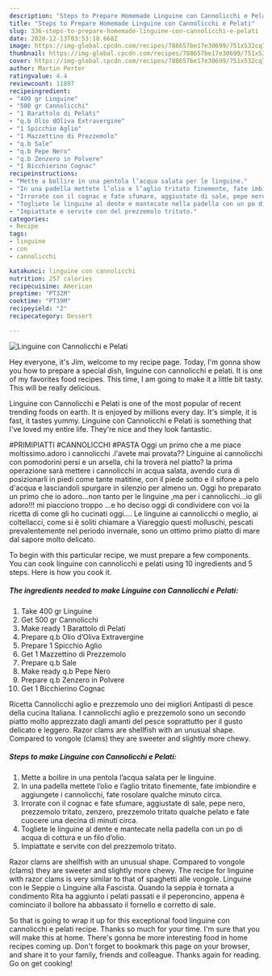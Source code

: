 ```yaml
---
description: "Steps to Prepare Homemade Linguine con Cannolicchi e Pelati"
title: "Steps to Prepare Homemade Linguine con Cannolicchi e Pelati"
slug: 336-steps-to-prepare-homemade-linguine-con-cannolicchi-e-pelati
date: 2020-12-13T03:53:18.668Z
image: https://img-global.cpcdn.com/recipes/788657be17e30699/751x532cq70/linguine-con-cannolicchi-e-pelati-recipe-main-photo.jpg
thumbnail: https://img-global.cpcdn.com/recipes/788657be17e30699/751x532cq70/linguine-con-cannolicchi-e-pelati-recipe-main-photo.jpg
cover: https://img-global.cpcdn.com/recipes/788657be17e30699/751x532cq70/linguine-con-cannolicchi-e-pelati-recipe-main-photo.jpg
author: Martin Porter
ratingvalue: 4.4
reviewcount: 11897
recipeingredient:
- "400 gr Linguine"
- "500 gr Cannolicchi"
- "1 Barattolo di Pelati"
- "q.b Olio dOliva Extravergine"
- "1 Spicchio Aglio"
- "1 Mazzettino di Prezzemolo"
- "q.b Sale"
- "q.b Pepe Nero"
- "q.b Zenzero in Polvere"
- "1 Bicchierino Cognac"
recipeinstructions:
- "Mette a bollire in una pentola l’acqua salata per le linguine."
- "In una padella mettete l’olio e l’aglio tritato finemente, fate imbiondire e aggiungete i cannolicchi, fate rosolare qualche minuto circa."
- "Irrorate con il cognac e fate sfumare, aggiustate di sale, pepe nero, prezzemolo tritato, zenzero, prezzemolo tritato qualche pelato e fate cuocere una decina di minuti circa."
- "Togliete le linguine al dente e mantecate nella padella con un po di acqua di cottura e un filo d’olio."
- "Impiattate e servite con del prezzemolo tritato."
categories:
- Recipe
tags:
- linguine
- con
- cannolicchi

katakunci: linguine con cannolicchi 
nutrition: 257 calories
recipecuisine: American
preptime: "PT32M"
cooktime: "PT39M"
recipeyield: "2"
recipecategory: Dessert

---
```



![Linguine con Cannolicchi e Pelati](https://img-global.cpcdn.com/recipes/788657be17e30699/751x532cq70/linguine-con-cannolicchi-e-pelati-recipe-main-photo.jpg)

Hey everyone, it's Jim, welcome to my recipe page. Today, I'm gonna show you how to prepare a special dish, linguine con cannolicchi e pelati. It is one of my favorites food recipes. This time, I am going to make it a little bit tasty. This will be really delicious.

Linguine con Cannolicchi e Pelati is one of the most popular of recent trending foods on earth. It is enjoyed by millions every day. It's simple, it is fast, it tastes yummy. Linguine con Cannolicchi e Pelati is something that I've loved my entire life. They're nice and they look fantastic.

#PRIMIPIATTI #CANNOLICCHI #PASTA Oggi un primo che a me piace moltissimo.adoro i cannolicchi .l&#39;avete mai provata?? Linguine ai cannolicchi con pomodorini persi e un arsella, chi la troverà nel piatto? la prima operazione sarà mettere i cannolicchi in acqua salata, avendo cura di posizionarli in piedi come tante matitine, con il piede sotto e il sifone a pelo d&#39;acqua e lasciandoli spurgare in silenzio per almeno un. Oggi ho preparato un primo che io adoro…non tanto per le linguine ,ma per i cannolicchi…io gli adoro!!! mi piacciono troppo …e ho deciso oggi di condividere con voi la ricetta di come gli ho cucinati oggi…. Le linguine ai cannolicchi o meglio, ai coltellacci, come si è soliti chiamare a Viareggio questi molluschi, pescati prevalentemente nel periodo invernale, sono un ottimo primo piatto di mare dal sapore molto delicato.


To begin with this particular recipe, we must prepare a few components. You can cook linguine con cannolicchi e pelati using 10 ingredients and 5 steps. Here is how you cook it.

<!--inarticleads1-->

##### The ingredients needed to make Linguine con Cannolicchi e Pelati:

1. Take 400 gr Linguine
1. Get 500 gr Cannolicchi
1. Make ready 1 Barattolo di Pelati
1. Prepare q.b Olio d’Oliva Extravergine
1. Prepare 1 Spicchio Aglio
1. Get 1 Mazzettino di Prezzemolo
1. Prepare q.b Sale
1. Make ready q.b Pepe Nero
1. Prepare q.b Zenzero in Polvere
1. Get 1 Bicchierino Cognac


Ricetta Cannolicchi aglio e prezzemolo uno dei migliori Antipasti di pesce della cucina Italiana. I cannolicchi aglio e prezzemolo sono un secondo piatto molto apprezzato dagli amanti del pesce soprattutto per il gusto delicato e leggero. Razor clams are shellfish with an unusual shape. Compared to vongole (clams) they are sweeter and slightly more chewy. 

<!--inarticleads2-->

##### Steps to make Linguine con Cannolicchi e Pelati:

1. Mette a bollire in una pentola l’acqua salata per le linguine.
1. In una padella mettete l’olio e l’aglio tritato finemente, fate imbiondire e aggiungete i cannolicchi, fate rosolare qualche minuto circa.
1. Irrorate con il cognac e fate sfumare, aggiustate di sale, pepe nero, prezzemolo tritato, zenzero, prezzemolo tritato qualche pelato e fate cuocere una decina di minuti circa.
1. Togliete le linguine al dente e mantecate nella padella con un po di acqua di cottura e un filo d’olio.
1. Impiattate e servite con del prezzemolo tritato.


Razor clams are shellfish with an unusual shape. Compared to vongole (clams) they are sweeter and slightly more chewy. The recipe for linguine with razor clams is very similar to that of spaghetti alle vongole. Linguine con le Seppie o Linguine alla Fascista. Quando la seppia è tornata a condimento Rita ha aggiunto i pelati passati e il peperoncino, appena è cominciato il bollore ha abbassato il fornello e corretto di sale. 

So that is going to wrap it up for this exceptional food linguine con cannolicchi e pelati recipe. Thanks so much for your time. I'm sure that you will make this at home. There's gonna be more interesting food in home recipes coming up. Don't forget to bookmark this page on your browser, and share it to your family, friends and colleague. Thanks again for reading. Go on get cooking!
